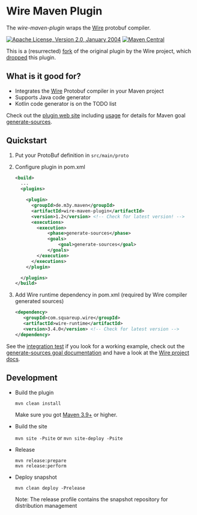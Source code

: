Wire Maven Plugin
==================================

The *wire-maven-plugin* wraps the [Wire](https://square.github.io/wire/) protobuf compiler.

[![Apache License, Version 2.0, January 2004](https://img.shields.io/github/license/apache/maven.svg?label=License)](LICENSE)
[![Maven Central](https://img.shields.io/maven-central/v/de.m3y.maven/wire-maven-plugin.svg)](http://search.maven.org/#search%7Cga%7C1%7Cde.m3y.maven.wire-maven-plugin)

This is a (resurrected) [fork](https://github.com/square/wire/tree/3.0.2/wire-maven-plugin) of the original plugin by the Wire project,
which [dropped](https://github.com/square/wire/pull/1326) this plugin.

What is it good for?
--------------------

* Integrates the [Wire](https://square.github.io/wire/) Protobuf compiler in your Maven project
* Supports Java code generator
* Kotlin code generator is on the TODO list

Check out the [plugin web site][site] including [usage][site_usage] for details for Maven goal [generate-sources](https://marcelmay.github.io/wire-maven-plugin/generate-sources-mojo.html).

[site]: http://marcelmay.github.io/wire-maven-plugin/
[site_usage]: https://marcelmay.github.io/wire-maven-plugin/usage.html
[repo-snapshot]: https://oss.sonatype.org/content/repositories/snapshots/de/m3y/maven/wire-maven-plugin/

Quickstart
----------

1. Put your ProtoBuf definition in ```src/main/proto```

2. Configure plugin in pom.xml
   ```xml
   <build>
     ...
     <plugins>
   
       <plugin>
         <groupId>de.m3y.maven</groupId>
         <artifactId>wire-maven-plugin</artifactId>
         <version>1.2</version> <!-- Check for latest version! -->
         <executions>
           <execution>
               <phase>generate-sources</phase>
               <goals>
                   <goal>generate-sources</goal>
               </goals>
           </execution>
         </executions>
       </plugin>
   
     </plugins>
   </build>
   ```

3. Add Wire runtime dependency in pom.xml (required by Wire compiler generated sources)
   ```xml
   <dependency>
      <groupId>com.squareup.wire</groupId>                                                                                             
      <artifactId>wire-runtime</artifactId>                                                                                            
      <version>3.4.0</version> <!-- Check for latest version -->
   </dependency>
   ```

See the [integration test](src/it/generate-java) if you look for a working example,
check out the [generate-sources goal documentation](https://marcelmay.github.io/wire-maven-plugin/generate-sources-mojo.html)
and have a look at the [Wire project docs](https://square.github.io/wire/).

Development
-----------

* Build the plugin

  ```mvn clean install```

  Make sure you got [Maven 3.9+][maven_download] or higher.

* Build the site

  ```mvn site -Psite```
  or
  ```mvn site-deploy -Psite```

* Release

    ```
    mvn release:prepare
    mvn release:perform
    ```

* Deploy snapshot

  ```mvn clean deploy -Prelease```

  Note: The release profile contains the snapshot repository for distribution management

[maven_download]: http://maven.apache.org

